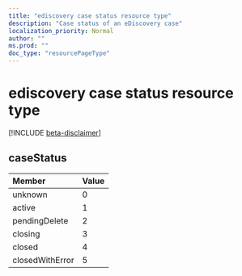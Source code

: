 ```yaml
---
title: "ediscovery case status resource type"
description: "Case status of an eDiscovery case"
localization_priority: Normal
author: ""
ms.prod: ""
doc_type: "resourcePageType"
---
```



# ediscovery case status resource type

[!INCLUDE [beta-disclaimer](../../includes/beta-disclaimer.md)]

## caseStatus

| Member       | Value       |
|:--------------|:--------------|
|unknown|0|
|active|1|
|pendingDelete|2|
|closing|3|
|closed|4|
|closedWithError|5|
